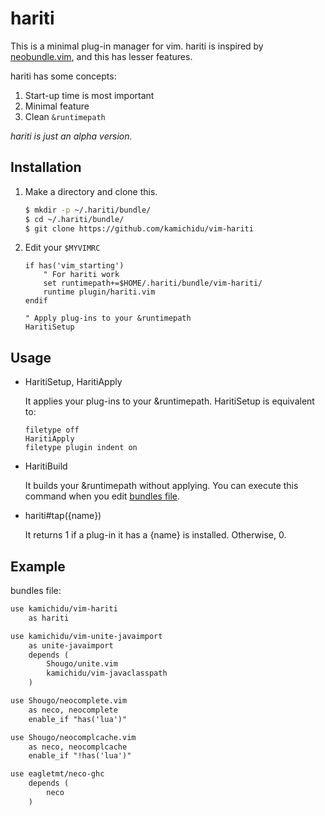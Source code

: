 hariti
========================================================================================================================
This is a minimal plug-in manager for vim.
hariti is inspired by [neobundle.vim](https://github.com/Shougo/neobundle.vim), and this has lesser features.

hariti has some concepts:

1. Start-up time is most important
1. Minimal feature
1. Clean `&runtimepath`

*hariti is just an alpha version.*


Installation
------------------------------------------------------------------------------------------------------------------------
1. Make a directory and clone this.

    ```sh
    $ mkdir -p ~/.hariti/bundle/
    $ cd ~/.hariti/bundle/
    $ git clone https://github.com/kamichidu/vim-hariti
    ```

1. Edit your `$MYVIMRC`

    ```vim
    if has('vim_starting')
        " For hariti work
        set runtimepath+=$HOME/.hariti/bundle/vim-hariti/
        runtime plugin/hariti.vim
    endif

    " Apply plug-ins to your &runtimepath
    HaritiSetup
    ```

Usage
------------------------------------------------------------------------------------------------------------------------
* HaritiSetup, HaritiApply

    It applies your plug-ins to your &runtimepath.
    HaritiSetup is equivalent to:

    ```vim
    filetype off
    HaritiApply
    filetype plugin indent on
    ```

* HaritiBuild

    It builds your &runtimepath without applying.
    You can execute this command when you edit [bundles file](#bundles-file-grammar).

* hariti#tap({name})

    It returns 1 if a plug-in it has a {name} is installed.
    Otherwise, 0.


Example
------------------------------------------------------------------------------------------------------------------------
bundles file:

```txt
use kamichidu/vim-hariti
    as hariti

use kamichidu/vim-unite-javaimport
    as unite-javaimport
    depends (
        Shougo/unite.vim
        kamichidu/vim-javaclasspath
    )

use Shougo/neocomplete.vim
    as neco, neocomplete
    enable_if "has('lua')"

use Shougo/neocomplcache.vim
    as neco, neocomplcache
    enable_if "!has('lua')"

use eagletmt/neco-ghc
    depends (
        neco
    )
```

